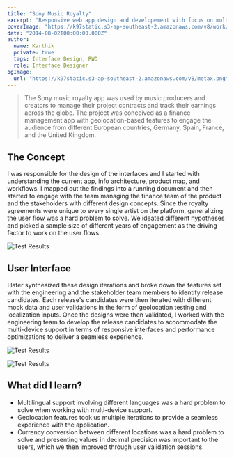 ```yaml
---
title: "Sony Music Royalty"
excerpt: "Responsive web app design and developement with focus on multilingual and geolocation based features"
coverImage: "https://k97static.s3-ap-southeast-2.amazonaws.com/v8/work/cover/sonymusic.svg"
date: "2014-08-02T00:00:00.000Z"
author:
  name: Karthik
  private: true
  tags: Interface Design, RWD
  role: Interface Designer
ogImage:
  url: "https://k97static.s3-ap-southeast-2.amazonaws.com/v8/metax.png"
---
```


> The Sony music royalty app was used by music producers and creators to manage their project contracts and track their earnings across the globe. The project was conceived as a finance management app with geolocation-based features to engage the audience from different European countries, Germany, Spain, France, and the United Kingdom.

## The Concept

I was responsible for the design of the interfaces and I started with understanding the current app, info architecture, product map, and workflows. I mapped out the findings into a running document and then started to engage with the team managing the finance team of the product and the stakeholders with different design concepts. Since the royalty agreements were unique to every single artist on the platform, generalizing the user flow was a hard problem to solve. We ideated different hypotheses and picked a sample size of different years of engagement as the driving factor to work on the user flows.

<div class="work-full-img work-img-border">

![Test Results](https://k97static.s3-ap-southeast-2.amazonaws.com/v8/work/sony/2.png)

</div>

## User Interface

I later synthesized these design iterations and broke down the features set with the engineering and the stakeholder team members to identify release candidates. Each release's candidates were then iterated with different mock data and user validations in the form of geolocation testing and localization inputs. Once the designs were then validated, I worked with the engineering team to develop the release candidates to accommodate the multi-device support in terms of responsive interfaces and performance optimizations to deliver a seamless experience.

<div class="work-full-img work-img-border">

![Test Results](https://k97static.s3-ap-southeast-2.amazonaws.com/v8/work/sony/1.png)

</div>

<div class="work-full-img work-img-border">

![Test Results](https://k97static.s3-ap-southeast-2.amazonaws.com/v8/work/sony/3.png)

</div>

## What did I learn?

- Multilingual support involving different languages was a hard problem to solve when working with multi-device support.
- Geolocation features took us multiple iterations to provide a seamless experience with the application.
- Currency conversion between different locations was a hard problem to solve and presenting values in decimal precision was important to the users, which we then improved through user validation sessions.
